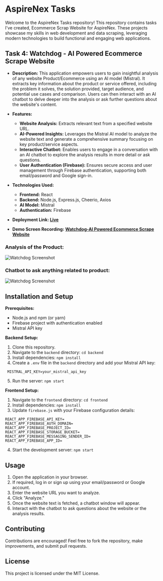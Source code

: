 # AspireNex Tasks

Welcome to the AspireNex Tasks repository! This repository contains tasks I've created, Ecommerce Scrap Website for AspireNex. These projects showcase my skills in web development and data scraping, leveraging modern technologies to build functional and engaging web applications.

## Task 4: Watchdog - AI Powered Ecommerce Scrape Website

- **Description:** 
  This application empowers users to gain insightful analysis of any website Product/Ecommerce using an AI model (Mistral). It extracts key information about the product or service offered, including the problem it solves, the solution provided, target audience, and potential use cases and comparison. Users can then interact with an AI chatbot to delve deeper into the analysis or ask further questions about the website's content.

- **Features:**
  - **Website Analysis:** Extracts relevant text from a specified website URL.
  - **AI-Powered Insights:** Leverages the Mistral AI model to analyze the website text and generate a comprehensive summary focusing on key product/service aspects.
  - **Interactive Chatbot:** Enables users to engage in a conversation with an AI chatbot to explore the analysis results in more detail or ask questions.
  - **User Authentication (Firebase):** Ensures secure access and user management through Firebase authentication, supporting both email/password and Google sign-in.

- **Technologies Used:**
  - **Frontend:** React
  - **Backend:** Node.js, Express.js, Cheerio, Axios
  - **AI Model:** Mistral
  - **Authentication:** Firebase

- **Deployment Link: [Live](https://watchdog-aipoweredwebsiteanalyzer.vercel.app/)**
- **Demo Screen Recording:** [**Watchdog-AI Powered Ecommerce Scrape Website**](https://drive.google.com/file/d/1fWw4zLlm0Ot6fszDtHqv7E_uJ_ZrZxeO/view?usp=drive_link)
### Analysis of the Product:
![Watchdog Screenshot](Screenshots/analysis.png)
### Chatbot to ask anything related to product:
![Watchdog Screenshot](Screenshots/chatbot.png)

## Installation and Setup

**Prerequisites:**

* Node.js and npm (or yarn)
* Firebase project with authentication enabled
* Mistral API key

**Backend Setup:**

1. Clone this repository.
2. Navigate to the `backend` directory: `cd backend`
3. Install dependencies: `npm install`
4. Create a `.env` file in the `backend` directory and add your Mistral API key:
```plaintext
 MISTRAL_API_KEY=your_mistral_api_key
```
5. Run the server: `npm start`

**Frontend Setup:**

1. Navigate to the `frontend` directory: `cd frontend`
2. Install dependencies: `npm install`
3. Update `firebase.js` with your Firebase configuration details:
```plaintext
REACT_APP_FIREBASE_API_KEY=
REACT_APP_FIREBASE_AUTH_DOMAIN=
REACT_APP_FIREBASE_PROJECT_ID=
REACT_APP_FIREBASE_STORAGE_BUCKET=
REACT_APP_FIREBASE_MESSAGING_SENDER_ID=
REACT_APP_FIREBASE_APP_ID=
```
4. Start the development server: `npm start`

## Usage

1. Open the application in your browser.
2. If required, log in or sign up using your email/password or Google account.
3. Enter the website URL you want to analyze.
4. Click "Analyze."
5. Once the website text is fetched, a chatbot window will appear.
6. Interact with the chatbot to ask questions about the website or the analysis results.

## Contributing

Contributions are encouraged! Feel free to fork the repository, make improvements, and submit pull requests. 

## License

This project is licensed under the MIT License.


